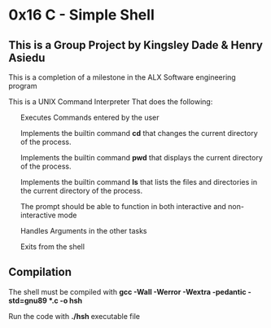 <h1>0x16 C - Simple Shell</h1>
<h2>This is a Group Project by Kingsley Dade & Henry Asiedu</h2>
<p>This is a completion of a milestone in the ALX Software engineering program</p>
<p>This is a UNIX Command Interpreter That does the following:</p>
<ul>Executes Commands entered by the user</ul>
<ul>Implements the builtin command <b>cd</b> that changes the current directory of the process.</ul>
<ul>Implements the builtin command <b>pwd</b> that displays the current directory of the process.</ul>
<ul>Implements the builtin command <b>ls</b> that lists the files and directories in the current directory of the process.</ul>
<ul>The prompt should be able to function in both interactive and non-interactive mode</ul>
<ul>Handles Arguments in the other tasks</ul>
<ul>Exits from the shell</ul>
<h2>Compilation</h2>
<p>The shell must be compiled with <b>gcc -Wall -Werror -Wextra -pedantic -std=gnu89 *.c -o hsh</b></p>
<p>Run the code with <b>./hsh </b>executable file</p>
